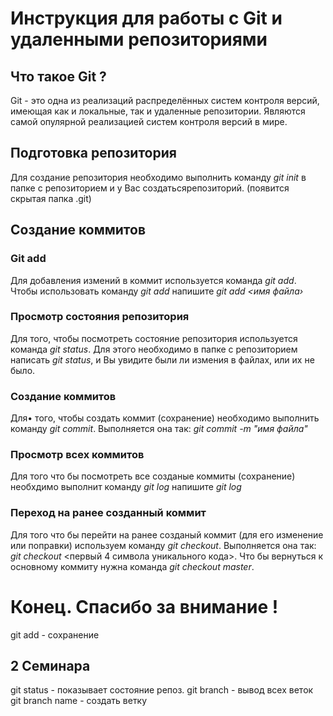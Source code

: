# Инструкция для работы с Git и удаленными репозиториями

## Что такое Git ?
Git - это одна из реализаций распределённых систем контроля версий, имеющая как и локальные, так и удаленные репозитории. Являются самой опулярной реализацией систем контроля версий в мире.
## Подготовка репозитория
Для создание репозитория необходимо выполнить команду *git init* в папке с репозиторием и у Вас создатьсярепозиторий. (появится скрытая папка .git)

## Создание коммитов

### Git add
Для добавления измений в коммит используется команда *git add*. Чтобы использовать команду *git add* напишите *git add <имя файла›*

### Просмотр состояния репозитория
Для того, чтобы посмотреть состояние репозитория используется команда *git status*. Для этого необходимо в папке с репозиторием написать *git status*, и Вы увидите были ли измения в файлах, или их не было.

### Создание коммитов
Для• того, чтобы создать коммит (сохранение) необходимо выполнить команду *git commit*. Выполняется она так: *git commit -m "имя файла"*

### Просмотр всех коммитов
Для того что бы посмотреть все созданые коммиты (сохранение) необхдимо выполнит команду *git log* напишите *git log*

### Переход на ранее созданный коммит
Для того что бы перейти на ранее созданый коммит (для его изменение или поправки) используем команду *git checkout*. Выполняется она так: *git checkout* <первый 4 символа уникального кода>. Что бы вернуться к основному коммиту нужна команда *git checkout master*.
# Конец. Спасибо за внимание !

git add - сохранение

## 2 Семинара

git status - показывает состояние репоз.
git branch - вывод всех веток
git branch name - создать ветку